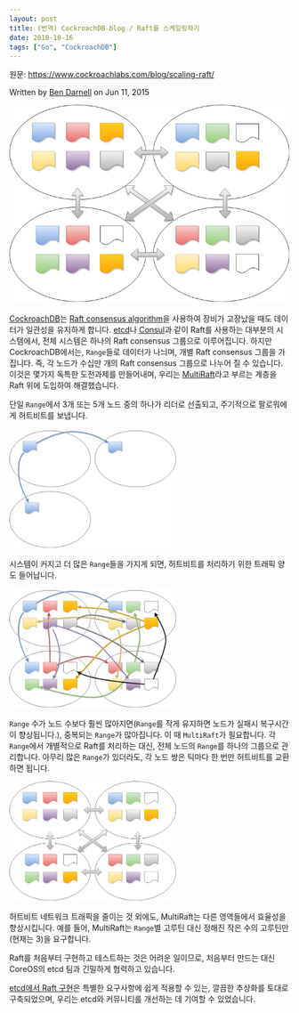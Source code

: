 ```yaml
---
layout: post
title: (번역) CockroachDB blog / Raft를 스케일링하기
date: 2018-10-16
tags: ["Go", "CockroachDB"]
---
```


원문: https://www.cockroachlabs.com/blog/scaling-raft/

Written by [Ben Darnell](https://www.cockroachlabs.com/author/ben-darnell/) on Jun 11, 2015

![](/assets/post/2018-10-16-cockroachdb-blog-scaling-raft/multinode3.png)

<!--more-->

[CockroachDB](https://github.com/cockroachdb/cockroach)는 [Raft consensus algorithm](https://raft.github.io/)을 사용하여 장비가 고장났을 때도 데이터가 일관성을 유지하게 합니다. [etcd](https://github.com/etcd-io/etcd)나 [Consul](https://www.consul.io/)과 같이 Raft를 사용하는 대부분의 시스템에서, 전체 시스템은 하나의 Raft consensus 그룹으로 이루어집니다. 하지만 CockroachDB에서는, `Range`들로 데이터가 나늬며, 개별 Raft consensus 그룹을 가집니다. 즉, 각 노드가 수십만 개의 Raft consensus 그룹으로 나누어 질 수 있습니다. 이것은 몇가지 독특한 도전과제를 만들어내며, 우리는 [MultiRaft](https://github.com/cockroachdb/cockroach/tree/master/multiraft)라고 부르는 계층을 Raft 위에 도입하여 해결했습니다.

단일 `Range`에서 3개 또는 5개 노드 중의 하나가 리더로 선출되고, 주기적으로 팔로워에게 허트비트를 보냅니다.

<img src="/post/2018-10-16-cockroachdb-blog-scaling-raft/multinode1.png" width="300" height="216">

시스템이 커지고 더 많은 `Range`들을 가지게 되면, 허트비트를 처리하기 위한 트래픽 양도 들어납니다.

<img src="/post/2018-10-16-cockroachdb-blog-scaling-raft/multinode2.png" width="300" height="216">

`Range` 수가 노드 수보다 훨씬 많아지면(`Range`를 작게 유지하면 노드가 실패시 복구시간이 향상됩니다.), 중복되는 `Range`가 많아집니다. 이 때 `MultiRaft`가 필요합니다. 각 `Range`에서 개별적으로 Raft를 처리하는 대신, 전체 노드의 `Range`를 하나의 그룹으로 관리합니다. 아무리 많은 `Range`가 있더라도, 각 노드 쌍은 틱마다 한 번만 허트비트를 교환하면 됩니다.

<img src="/post/2018-10-16-cockroachdb-blog-scaling-raft/multinode3.png" width="300" height="216">

허트비트 네트워크 트래픽을 줄이는 것 외에도, MultiRaft는 다른 영역들에서 효율성을 향상시킵니다. 예를 들어, MultiRaft는 `Range`별 고루틴 대신 정해진 작은 수의 고루틴만(현재는 3)을 요구합니다.

Raft를 처음부터 구현하고 테스트하는 것은 어려운 일이므로, 처음부터 만드는 대신 CoreOS의 etcd 팀과 긴밀하게 협력하고 있습니다.

[etcd에서 Raft 구현](https://github.com/etcd-io/etcd/tree/master/raft)은 특별한 요구사항에 쉽게 적용할 수 있는, 깔끔한 추상화를 토대로 구축되었으며, 우리는 etcd와 커뮤니티를 개선하는 데 기여할 수 있었습니다.
